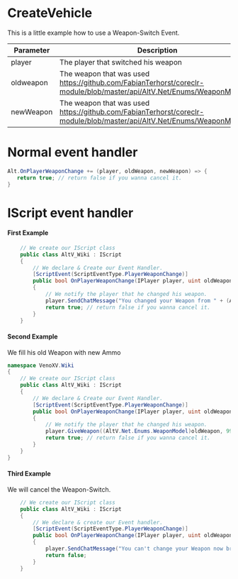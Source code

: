 # CreateVehicle
This is a little example how to use a Weapon-Switch Event.

| Parameter | Description  |
|-----------|--------------|
| player    | The player that switched his weapon |
| oldweapon | The weapon that was used https://github.com/FabianTerhorst/coreclr-module/blob/master/api/AltV.Net/Enums/WeaponModel.cs |
| newWeapon | The weapon that was used https://github.com/FabianTerhorst/coreclr-module/blob/master/api/AltV.Net/Enums/WeaponModel.cs |

# Normal event handler

```csharp
Alt.OnPlayerWeaponChange += (player, oldWeapon, newWeapon) => {
   return true; // return false if you wanna cancel it.
}
```

# IScript event handler
#### First Example
```csharp
    // We create our IScript class
    public class AltV_Wiki : IScript
    {
        // We declare & Create our Event Handler. 
        [ScriptEvent(ScriptEventType.PlayerWeaponChange)]
        public bool OnPlayerWeaponChange(IPlayer player, uint oldWeapon, uint newWeapon)
        {
            // We notify the player that he changed his weapon.
            player.SendChatMessage("You changed your Weapon from " + (AltV.Net.Enums.WeaponModel)oldWeapon + " to " + (AltV.Net.Enums.WeaponModel)newWeapon);
            return true; // return false if you wanna cancel it.
        }
    }
```


#### Second Example
We fill his old Weapon with new Ammo
```csharp
namespace VenoXV.Wiki
{
    // We create our IScript class 
    public class AltV_Wiki : IScript
    {
        // We declare & Create our Event Handler. 
        [ScriptEvent(ScriptEventType.PlayerWeaponChange)]
        public bool OnPlayerWeaponChange(IPlayer player, uint oldWeapon, uint newWeapon)
        {
            // We notify the player that he changed his weapon.
            player.GiveWeapon((AltV.Net.Enums.WeaponModel)oldWeapon, 999, false);
            return true; // return false if you wanna cancel it.
        }
    }
}
```


#### Third Example
We will cancel the Weapon-Switch. 
```csharp
    // We create our IScript class 
    public class AltV_Wiki : IScript
    {
        // We declare & create our Event handler. 
        [ScriptEvent(ScriptEventType.PlayerWeaponChange)]
        public bool OnPlayerWeaponChange(IPlayer player, uint oldWeapon, uint newWeapon)
        {
            player.SendChatMessage("You can't change your Weapon now bro...");
            return false;
        }
    }
```
